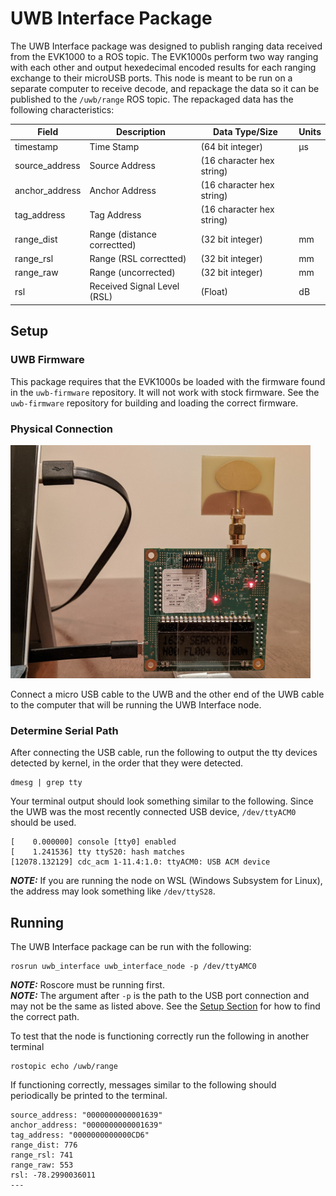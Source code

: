 # UWB Interface Package

The UWB Interface package was designed to publish ranging data received from the EVK1000 to a ROS topic. The EVK1000s perform two way ranging with each other and output hexedecimal encoded results for each ranging exchange to their microUSB ports. This node is meant to be run on a separate computer to receive decode, and repackage the data so it can be published to the `/uwb/range` ROS topic. The repackaged data has the following characteristics:

Field | Description | Data Type/Size | Units
--- | --- | --- | --- 
timestamp      | Time Stamp                  | (64 bit integer)          | µs
source_address | Source Address              | (16 character hex string) |
anchor_address | Anchor Address              | (16 character hex string) | 
tag_address    | Tag Address                 | (16 character hex string) | 
range_dist     | Range (distance correctted) | (32 bit integer)          | mm
range_rsl      | Range (RSL correctted)      | (32 bit integer)          | mm
range_raw      | Range (uncorrected)         | (32 bit integer)          | mm
rsl            | Received Signal Level (RSL) | (Float)                   | dB

## Setup

### UWB Firmware

This package requires that the EVK1000s be loaded with the firmware found in the `uwb-firmware` repository. It will not work with stock firmware. See the `uwb-firmware` repository for building and loading the correct firmware.

### Physical Connection
<img src="img/uwb_connect.jpg" width="480">

Connect a micro USB cable to the UWB and the other end of the UWB cable to the computer that will be running the UWB Interface node.

### Determine Serial Path

After connecting the USB cable, run the following to output the tty devices detected by kernel, in the order that they were detected.

```
dmesg | grep tty
```

Your terminal output should look something similar to the following. Since the UWB was the most recently connected USB device, `/dev/ttyACM0` should be used. 

```
[    0.000000] console [tty0] enabled
[    1.241536] tty ttyS20: hash matches
[12078.132129] cdc_acm 1-11.4:1.0: ttyACM0: USB ACM device
```

**_NOTE:_** If you are running the node on WSL (Windows Subsystem for Linux), the address may look something like `/dev/ttyS28`.

## Running

The UWB Interface package can be run with the following:

```
rosrun uwb_interface uwb_interface_node -p /dev/ttyAMC0
```

**_NOTE:_** Roscore must be running first.\
**_NOTE:_** The argument after `-p` is the path to the USB port connection and may not be the same as listed above. See the [Setup Section](##Setup) for how to find the correct path.

To test that the node is functioning correctly run the following in another terminal

```
rostopic echo /uwb/range
```

If functioning correctly, messages similar to the following should periodically be printed to the terminal.

```
source_address: "0000000000001639"                          
anchor_address: "0000000000001639"                          
tag_address: "0000000000000CD6"                             
range_dist: 776                                             
range_rsl: 741                                              
range_raw: 553
rsl: -78.2990036011
---
```